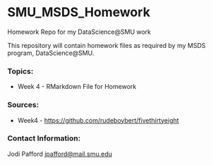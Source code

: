 # SMU_MSDS_Homework
Homework Repo for my DataScience@SMU work

This repository will contain homework files as required by my MSDS program, DataScience@SMU.

### Topics:

- Week 4 - RMarkdown File for Homework


### Sources:

- Week4 - https://github.com/rudeboybert/fivethirtyeight


### Contact Information:
Jodi Pafford
jpafford@mail.smu.edu
